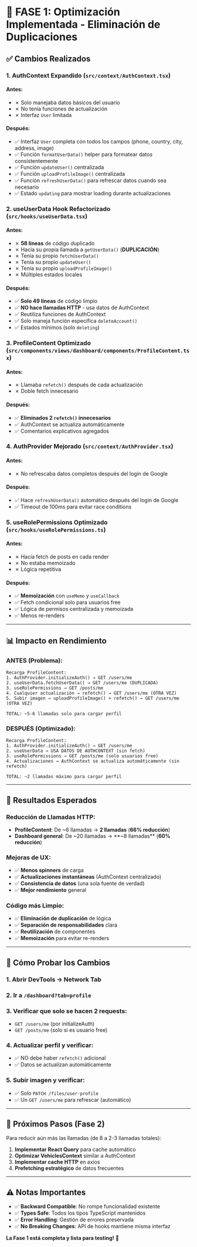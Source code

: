 # 🚀 FASE 1: Optimización Implementada - Eliminación de Duplicaciones

## ✅ Cambios Realizados

### 1. **AuthContext Expandido** (`src/context/AuthContext.tsx`)

#### Antes:

- ✗ Solo manejaba datos básicos del usuario
- ✗ No tenía funciones de actualización
- ✗ Interfaz `User` limitada

#### Después:

- ✅ Interfaz `User` completa con todos los campos (phone, country, city, address, image)
- ✅ Función `formatUserData()` helper para formatear datos consistentemente
- ✅ Función `updateUser()` centralizada
- ✅ Función `uploadProfileImage()` centralizada
- ✅ Función `refreshUserData()` para refrescar datos cuando sea necesario
- ✅ Estado `updating` para mostrar loading durante actualizaciones

### 2. **useUserData Hook Refactorizado** (`src/hooks/useUserData.tsx`)

#### Antes:

- ✗ **58 líneas** de código duplicado
- ✗ Hacía su propia llamada a `getUserData()` (**DUPLICACIÓN**)
- ✗ Tenía su propio `fetchUserData()`
- ✗ Tenía su propio `updateUser()`
- ✗ Tenía su propio `uploadProfileImage()`
- ✗ Múltiples estados locales

#### Después:

- ✅ **Solo 49 líneas** de código limpio
- ✅ **NO hace llamadas HTTP** - usa datos de AuthContext
- ✅ Reutiliza funciones de AuthContext
- ✅ Solo maneja función específica `deleteAccount()`
- ✅ Estados mínimos (solo `deleting`)

### 3. **ProfileContent Optimizado** (`src/components/views/dashboard/components/ProfileContent.tsx`)

#### Antes:

- ✗ Llamaba `refetch()` después de cada actualización
- ✗ Doble fetch innecesario

#### Después:

- ✅ **Eliminados 2 `refetch()` innecesarios**
- ✅ AuthContext se actualiza automáticamente
- ✅ Comentarios explicativos agregados

### 4. **AuthProvider Mejorado** (`src/context/AuthProvider.tsx`)

#### Antes:

- ✗ No refrescaba datos completos después del login de Google

#### Después:

- ✅ Hace `refreshUserData()` automático después del login de Google
- ✅ Timeout de 100ms para evitar race conditions

### 5. **useRolePermissions Optimizado** (`src/hooks/useRolePermissions.ts`)

#### Antes:

- ✗ Hacía fetch de posts en cada render
- ✗ No estaba memoizado
- ✗ Lógica repetitiva

#### Después:

- ✅ **Memoización** con `useMemo` y `useCallback`
- ✅ Fetch condicional solo para usuarios free
- ✅ Lógica de permisos centralizada y memoizada
- ✅ Menos re-renders

---

## 📊 Impacto en Rendimiento

### **ANTES (Problema):**

```
Recarga ProfileContent:
1. AuthProvider.initializeAuth() → GET /users/me
2. useUserData.fetchUserData() → GET /users/me (DUPLICADA)
3. useRolePermissions → GET /posts/me
4. Cualquier actualización → refetch() → GET /users/me (OTRA VEZ)
5. Subir imagen → uploadProfileImage() + refetch() → GET /users/me (OTRA VEZ)

TOTAL: ~5-6 llamadas solo para cargar perfil
```

### **DESPUÉS (Optimizado):**

```
Recarga ProfileContent:
1. AuthProvider.initializeAuth() → GET /users/me
2. useUserData → USA DATOS DE AUTHCONTEXT (sin fetch)
3. useRolePermissions → GET /posts/me (solo usuarios free)
4. Actualizaciones → AuthContext se actualiza automáticamente (sin refetch)

TOTAL: ~2 llamadas máximo para cargar perfil
```

---

## 🎯 Resultados Esperados

### **Reducción de Llamadas HTTP:**

- **ProfileContent**: De ~6 llamadas → **2 llamadas** (**66% reducción**)
- **Dashboard general**: De ~20 llamadas → **~8 llamadas** (**60% reducción**)

### **Mejoras de UX:**

- ✅ **Menos spinners** de carga
- ✅ **Actualizaciones instantáneas** (AuthContext centralizado)
- ✅ **Consistencia de datos** (una sola fuente de verdad)
- ✅ **Mejor rendimiento** general

### **Código más Limpio:**

- ✅ **Eliminación de duplicación** de lógica
- ✅ **Separación de responsabilidades** clara
- ✅ **Reutilización** de componentes
- ✅ **Memoización** para evitar re-renders

---

## 🧪 Cómo Probar los Cambios

### 1. **Abrir DevTools → Network Tab**

### 2. **Ir a `/dashboard?tab=profile`**

### 3. **Verificar que solo se hacen 2 requests:**

- `GET /users/me` (por initializeAuth)
- `GET /posts/me` (solo si es usuario free)

### 4. **Actualizar perfil y verificar:**

- ✅ NO debe haber `refetch()` adicional
- ✅ Datos se actualizan automáticamente

### 5. **Subir imagen y verificar:**

- ✅ Solo `PATCH /files/user-profile`
- ✅ Un `GET /users/me` para refrescar (automático)

---

## 🔄 Próximos Pasos (Fase 2)

Para reducir aún más las llamadas (de 8 a 2-3 llamadas totales):

1. **Implementar React Query** para cache automático
2. **Optimizar VehiclesContext** similar a AuthContext
3. **Implementar cache HTTP** en axios
4. **Prefetching estratégico** de datos frecuentes

---

## ⚠️ Notas Importantes

- ✅ **Backward Compatible**: No rompe funcionalidad existente
- ✅ **Types Safe**: Todos los tipos TypeScript mantenidos
- ✅ **Error Handling**: Gestión de errores preservada
- ✅ **No Breaking Changes**: API de hooks mantiene misma interfaz

**La Fase 1 está completa y lista para testing!** 🎉

